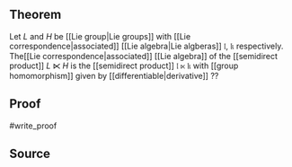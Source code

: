## Theorem
Let $L$ and $H$ be [[Lie group|Lie groups]] with [[Lie correspondence|associated]] [[Lie algebra|Lie algberas]] $\mathfrak l$, $\mathfrak k$ respectively. The[[Lie correspondence|associated]] [[Lie algebra]] of the [[semidirect product]] $L\ltimes H$ is the [[semidirect product]] $\mathfrak l\ltimes \mathfrak k$ with [[group homomorphism]] given by [[differentiable|derivative]] ??
## Proof
#write_proof 
## Source